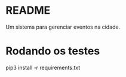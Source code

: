 # README

Um sistema para gerenciar eventos na cidade.


# Rodando os testes
pip3 install -r requirements.txt
